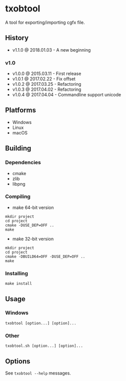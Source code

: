 # txobtool

A tool for exporting/importing cgfx file.

## History

- v1.1.0 @ 2018.01.03 - A new beginning

### v1.0

- v1.0.0 @ 2015.03.11 - First release
- v1.0.1 @ 2017.02.22 - Fix offset
- v1.0.2 @ 2017.03.25 - Refactoring
- v1.0.3 @ 2017.04.02 - Refactoring
- v1.0.4 @ 2017.04.04 - Commandline support unicode

## Platforms

- Windows
- Linux
- macOS

## Building

### Dependencies

- cmake
- zlib
- libpng

### Compiling

- make 64-bit version
~~~
mkdir project
cd project
cmake -DUSE_DEP=OFF ..
make
~~~

- make 32-bit version
~~~
mkdir project
cd project
cmake -DBUILD64=OFF -DUSE_DEP=OFF ..
make
~~~

### Installing

~~~
make install
~~~

## Usage

### Windows

~~~
txobtool [option...] [option]...
~~~

### Other

~~~
txobtool.sh [option...] [option]...
~~~

## Options

See `txobtool --help` messages.
